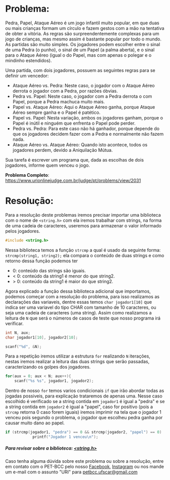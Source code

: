 # Problema:   
Pedra, Papel, Ataque Aéreo é um jogo infantil muito popular, em que duas ou mais crianças formam um círculo e fazem gestos com a mão na tentativa de obter a vitória. As regras são surpreendentemente complexas para um jogo de crianças, mas mesmo assim é bastante popular por todo o mundo.
As partidas são muito simples. Os jogadores podem escolher entre o sinal de uma Pedra (o punho), o sinal de um Papel (a palma aberta), e o sinal para o Ataque Aéreo (igual o do Papel, mas com apenas o polegar e o mindinho estendidos).

Uma partida, com dois jogadores, possuem as seguintes regras para se definir um vencedor:

* Ataque Aéreo vs. Pedra: Neste caso, o jogador com o Ataque Aéreo derrota o jogador com a Pedra, por razões óbvias.
* Pedra vs. Papel: Neste caso, o jogador com a Pedra derrota o com Papel, porque a Pedra machuca muito mais.
* Papel vs. Ataque Aéreo: Aqui o Ataque Aéreo ganha, porque Ataque Aéreo sempre ganha e o Papel é patético.
* Papel vs. Papel: Nesta variação, ambos os jogadores ganham, porque o Papel é inútil e ninguém que enfrenta o Papel pode perder.
* Pedra vs. Pedra: Para este caso não há ganhador, porque depende do que os jogadores decidem fazer com a Pedra e normalmente não fazem nada.
* Ataque Aéreo vs. Ataque Aéreo: Quando isto acontece, todos os jogadores perdem, devido a Aniquilação Mútua.

Sua tarefa é escrever um programa que, dada as escolhas de dois jogadores, informe quem venceu o jogo.

**Problema Completo**: https://www.urionlinejudge.com.br/judge/pt/problems/view/2031

# Resolução:

Para a resolução deste problemas iremos precisar importar uma biblioteca com o nome de `<string.h>` com ela iremos trabalhar com strings, na forma de uma cadeia de caracteres, useremos para armazenar o valor informado pelos jogadores.
```c
#include <string.h>
```
Nessa biblioteca temos a função `strcmp` a qual é usado da seguinte forma: ` strcmp(string1, string2); ` ela compara o conteúdo de duas strings e como retorno dessa função podemos ter

* 0: conteúdo das strings são iguais.
* < 0: conteúdo da string1 é menor do que string2.
* \> 0: conteúdo da string1 é maior do que string2.


Agora explicado a função dessa biblioteca adicional que importamos, podemos começar com a resolução do problema, para isso realizamos as declarações das variaveis, dentre essas temos `char jogador1[10]` que indica ser uma variavel do tipo CHAR com tamanho de 10 caracteres, ou seja uma cadeia de caracteres (uma string). Assim como realizamos a leitura de `N` que será o números de casos de teste que nosso programa irá verificar.
```c
int N, aux;
char jogador1[10], jogador2[10];

scanf("%d", &N);
```


Para a repetição iremos utilizar a estrutura `for` realizando `N` iterações, nestas iremos realizar a leitura das duas strings que serão passadas, caracterizando os golpes dos jogadores.
```c
for(aux = 0; aux < N; aux++){
	scanf("%s %s", jogador1, jogador2);
```


Dentro de nosso `for` temos varios condicionais `if` que irão abordar todas as jogadas possiveis, para explicação trataremos de apenas uma. Nesse caso escolhido é verificado se a string contida em `jogador1` é igual a "pedra" e se a string contida em `jogador2` é igual a "papel", caso for positivo (pois a `strcmp` retorna 0 caso forem iguais) iremos imprimir na tela que o jogador 1 venceu pois segundo o problema, o jogador que escolheu pedra ganha por causar muito dano ao papel.
```c
if (strcmp(jogador1, "pedra") == 0 && strcmp(jogador2, "papel") == 0)
			printf("Jogador 1 venceu\n");
```


##### Para revisar sobre a biblioteca: [<string.h>](http://linguagemc.com.br/a-biblioteca-string-h/)
    
Caso tenha alguma dúvida sobre este problema ou sobre a resolução, entre em contato com o PET-BCC pelo nosso
[Facebook](https://www.facebook.com/petbcc/),
[Instagram](https://www.instagram.com/petbcc.ufscar/)
ou nos mande um e-mail com o assunto "URI" para  petbcc.ufscar@gmail.com